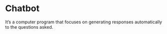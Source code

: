 # Chatbot
It’s a computer program that focuses on   generating responses automatically to the questions asked.  

